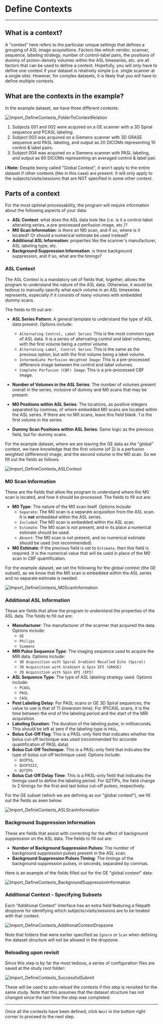 # Define Contexts

---

## What is a context?

A "context" here refers to the particular unique settings that defines a grouping of ASL image acquisitions. Factors like which vendor, scanner, sequence, labeling strategy, number of control-label pairs, the positions of dummy of proton-density volumes within the ASL timeseries, etc. are all factors that can be used to define a context. Hopefully, you will only have to define one context if your dataset is relatively simple (i.e. single scanner at a single site). However, for complex datasets, it is likely that you will have to define multiple contexts.

## What are the contexts in the example?

In the example dataset, we have three different contexts:

![Import_DefineContexts_FolderToContextRelation](../../assets/img/Tutorial/Import/3_Define_Contexts/Import_DefineContexts_FolderToContextRelation.png)

1. Subjects 001 and 002 were acquired on a GE scanner with a 3D Spiral sequence and PCASL labeling.
2. Subject 003 was acquired on a Siemens scanner with 3D GRASE sequence and PASL labeling, and output as 20 DICOMs representing 10 control & label pairs.
3. Subject 004 was acquired on a Siemens scanner with PASL labeling, and output as 60 DICOMs representing an averaged control & label pair.

**:information_source: Note:** Despite being called "Global Context", it won't apply to the entire dataset if other contexts (like in this case) are present. It will only apply to the subjects/visits/sessions that are NOT specified in some other context.

## Parts of a context

For the most optimal processability, the program will require information about the following aspects of your data:

- **ASL Context**: what does the ASL data look like (i.e. is it a control-label alterating series, a pre-processed perfusion image, etc.)?
- **M0 Scan Information**: is there an M0 scan, and if so, where is it located? Or should a numerical estimate be used instead?
- **Additional ASL Information**: properties like the scanner's manufacturer, ASL labeling type, etc.
- **Background Suppression Information**: is there background suppression, and if so, what are the timings?

### ASL Context

The ASL Context is a mandatory set of fields that, together, allows the program to understand the nature of the ASL data. Otherwise, it would be tedious to manually specify what each volume in an ASL timeseries represents, especially if it consists of many volumes with embedded dummy scans.

The fields to fill out are:

- **ASL Series Pattern**: A general template to understand the type of ASL data present. Options include:
    - `Alternating Control, Label Series`: This is the most common type of ASL data. It is a series of alternating control and label volumes, with the first volume being a control volume.
    - `Alternating Label, Control Series`: This is the same as the previous option, but with the first volume being a label volume.
    - `Intermediate Perfusion Weighted Image`: This is a pre-processed difference image between the control and label volumes.
    - `Complete Perfusion (CBF) Image`: This is a pre-processed CBF image.

- **Number of Volumes in the ASL Series**: The number of volumes present overall in the series, inclusive of dummy and M0 scans that may be present.

- **M0 Positions within ASL Series**: The locations, as positive integers separated by commas, of where embedded M0 scans are located within the ASL series. If there are no M0 scans, leave this field blank. 1 is the first volume in the series.

- **Dummy Scan Positions within ASL Series**: Same logic as the previous field, but for dummy scans.

For the example dataset, where we are leaving the GE data as the "global" context, we have knowledge that the first volume (of 2) is a perfusion weighted (difference) image, and the second volume is the M0 scan. So we fill out the fields as follows:

![Import_DefineContexts_ASLContext](../../assets/img/Tutorial/Import/3_Define_Contexts/Import_DefineContexts_ASLContext.png)

### M0 Scan Information

These are the fields that allow the program to understand where the M0 scan is located, and how it should be processed. The fields to fill out are:

- **M0 Type**: The nature of the M0 scan itself. Options include:
    - `Separate`: The M0 scan is a separate acquisition from the ASL scan. It is **not** embedded within the ASL series.
    - `Included`: The M0 scan is embedded within the ASL scan.
    - `Estimate`: The M0 scan is not present, and in its place a numerical estimate should be used.
    - `Absent`: The M0 scan is not present, and no numerical estimate should be used (not recommended).
- **M0 Estimate**: If the previous field is set to `Estimate`, then this field is required. It is the numerical value that will be used in place of the M0 scan in CBF quantification.

For the example dataset, we set the following for the global context (the GE subset), as we know that the M0 scan is embedded within the ASL series and no separate estimate is needed:

![Import_DefineContexts_M0ScanInformation](../../assets/img/Tutorial/Import/3_Define_Contexts/Import_DefineContexts_M0ScanInformation.png)

### Additional ASL Information

These are fields that allow the program to understand the properties of the ASL data. The fields to fill out are:

- **Manufacturer**: The manufacturer of the scanner that acquired the data. Options include:
    - `GE`
    - `Philips`
    - `Siemens`
- **MRI Pulse Sequence Type**: The imaging sequence used to acquire the MRI data. Options include:
    - `3D Acquisition with Spiral Gradient Recalled Echo (Spiral)`
    - `3D Acquisition with Gradient & Spin EPI (GRASE)`
    - `2D Acquisition with Spin EPI (EPI)`
- **ASL Sequence Type**: The type of ASL labeling strategy used. Options include:
    - `PCASL`
    - `PASL`
    - `CASL`
- **Post Labeling Delay**: For PASL scans or GE 3D Spiral sequences, the value to use is that of TI (inversion time). For (P)CASL scans, it is the time between the end of the labeling period and the start of the MRI acquisition.
- **Labeling Duration**: The duration of the labeling pulse, in milliseconds. This should be left at zero if the labeling type is `PASL`.
- **Bolus Cut-Off Flag**: This is a PASL-only field that indicates whether the bolus cut-off technique was used (recommended for accurate quantification of PASL data).
- **Bolus Cut-Off Technique**: This is a PASL-only field that indicates the type of bolus cut-off technique used. Options include:
    - `QUIPSS`,
    - `QUIPSSII`,
    - `Q2TIPS`
- **Bolus Cut-Off Delay Time**: This is a PASL-only field that indicates the timings used to define the labeling period. For Q2TIPs, the field change to 2 timings for the first and last bolus cut-off pulses, respectively.

For the GE subset (which we are defining as our "global context"), we fill out the fields as seen below:

![Import_DefineContexts_ASLScanInformation](../../assets/img/Tutorial/Import/3_Define_Contexts/Import_DefineContexts_ASLScanInformation.png)

### Background Suppression Information

These are fields that assist with correcting for the effect of background suppression on the ASL data. The fields to fill out are:

- **Number of Background Suppression Pulses**: The number of background suppression pulses present in the ASL scan.
- **Background Suppression Pulses Timing**: The timings of the background suppression pulses, in seconds, separated by commas.

Here is an example of the fields filled out for the GE "global context" data:

![Import_DefineContexts_BackgroundSuppressionInformation](../../assets/img/Tutorial/Import/3_Define_Contexts/Import_DefineContexts_BackgroundSuppressionInformation.png)

### Additional Context - Specifying Subsets

Each "Additional Context" interface has an extra field featuring a filepath dropzone for identifying which subjects/visits/sessions are to be treated with that context.

![Import_DefineContexts_AdditionalContextDropzone](../../assets/img/Tutorial/Import/3_Define_Contexts/Import_DefineContexts_AdditionalContextDropzone.png)

Note that folders that were earlier specified as `Ignore` or `Scan` when defining the dataset structure will not be allowed in the dropzone.

### Reloading upon revisit

Since this step is by far the most tedious, a series of configuration files are saved at the study root folder:

![Import_DefineContexts_SuccessfulSubmit](../../assets/img/Tutorial/Import/3_Define_Contexts/Import_DefineContexts_SuccessfulSubmit.png)

These will be used to auto-reload the contexts if this step is revisited for the same study. Note that this assumes that the dataset structure has not changed since the last time the step was completed.

---

Once all the contexts have been defined, click `Next` in the bottom right corner to proceed to the next step.
